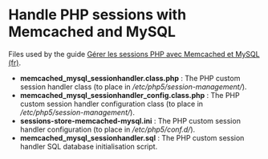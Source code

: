 Handle PHP sessions with Memcached and MySQL
============================================

Files used by the guide  [Gérer les sessions PHP avec Memcached et MySQL (fr)](https://howto.biapy.com/fr/debian-gnu-linux/serveurs/php/gerer-les-sessions-php-avec-memcached-et-mysql).

* __memcached_mysql_sessionhandler.class.php__ : The PHP custom session handler class (to place in _/etc/php5/session-management/_).
* __memcached_mysql_sessionhandler_config.class.php__ : The PHP custom session handler configuration class (to place in _/etc/php5/session-management/_).
* __sessions-store-memcached-mysql.ini__ : The PHP custom session handler configuration (to place in _/etc/php5/conf.d/_).
* __memcached_mysql_sessionhandler.sql__ : The PHP custom session handler SQL database initialisation script.


